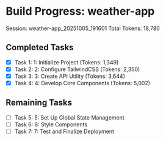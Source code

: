 # Build Progress: weather-app
Session: weather-app_20251005_191601
Total Tokens: 18,780

## Completed Tasks
- [x] Task 1: 1: Initialize Project (Tokens: 1,349)
- [x] Task 2: 2: Configure TailwindCSS (Tokens: 2,350)
- [x] Task 3: 3: Create API Utility (Tokens: 3,644)
- [x] Task 4: 4: Develop Core Components (Tokens: 5,002)

## Remaining Tasks
- [ ] Task 5: 5: Set Up Global State Management
- [ ] Task 6: 6: Style Components
- [ ] Task 7: 7: Test and Finalize Deployment

